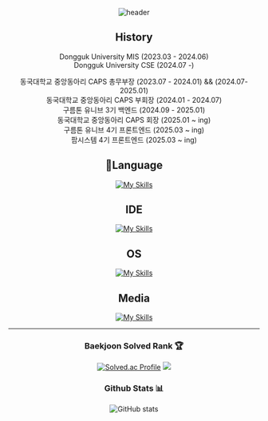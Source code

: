 <div align="center">

![header](https://capsule-render.vercel.app/api?type=waving&color=0:7469B6,100:7469B6&height=300&text=HyoHwan)


## History
Dongguk University MIS (2023.03 - 2024.06) <br>
Dongguk University CSE (2024.07 -)

동국대학교 중앙동아리 CAPS 총무부장 (2023.07 - 2024.01) && (2024.07-2025.01)<br>
동국대학교 중앙동아리 CAPS 부회장 (2024.01 - 2024.07)<br>
구름톤 유니브 3기 백엔드 (2024.09 - 2025.01)<br>
동국대학교 중앙동아리 CAPS 회장 (2025.01 ~ ing)<br>
구름톤 유니브 4기 프론트엔드 (2025.03 ~ ing)<br>
팜시스템 4기 프론트엔드 (2025.03 ~ ing)<br>

## 🚩Language

[![My Skills](https://skillicons.dev/icons?i=java,py,c,cpp,react,html,css,js,ts)](https://skillicons.dev)

## IDE

[![My Skills](https://skillicons.dev/icons?i=idea,vscode)](https://skillicons.dev)

## OS

[![My Skills](https://skillicons.dev/icons?i=windows,apple)](https://skillicons.dev)


## Media

[![My Skills](https://skillicons.dev/icons?i=github,git,instagram,notion,discord)](https://skillicons.dev)


---
<div>
	
### Baekjoon Solved Rank 🏆

[![Solved.ac Profile](http://mazassumnida.wtf/api/v2/generate_badge?boj=clwm0217)](https://solved.ac/clwm0217)
<a href="https://solved.ac/profile/clwm0217">
	<img src="http://mazandi.herokuapp.com/api?handle=clwm0217&theme=dark" />
</a>


### Github Stats 📊
![GitHub stats](https://github-readme-stats.vercel.app/api?username=clwmfksek&show_icons=true&theme=radical)
